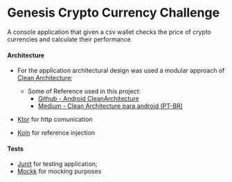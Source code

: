 # Genesis Crypto Currency Challenge
A console application that given a csv wallet checks the price of crypto currencies and calculate their performance

#### Architecture
- For the application architectural design was used a modular approach of [Clean Architecture](https://blog.cleancoder.com/uncle-bob/2012/08/13/the-clean-architecture.html);
    * Some of Reference used in this project:
        * [Github - Android CleanArchitecture](https://github.com/android10/Android-CleanArchitecture-Kotlin)
        * [Medium - Clean Architecture para android (PT-BR)](https://medium.com/android-dev-br/clean-architecture-para-android-eb492513263e)

- [Ktor](https://ktor.io/) for http comunication
- [Koin](https://insert-koin.io) for reference injection

#### Tests
- [Junit](https://junit.org/) for testing application;
- [Mockk](https://mockk.io/) for mocking purposes
